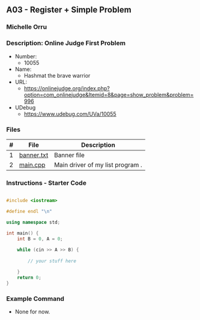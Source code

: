 ## A03 - Register + Simple Problem
### Michelle Orru
### Description: Online Judge First Problem

- Number:
  - 10055 
- Name:
  - Hashmat the brave warrior
- URL:
  - https://onlinejudge.org/index.php?option=com_onlinejudge&Itemid=8&page=show_problem&problem=996
- UDebug
  - https://www.udebug.com/UVa/10055

### Files

|   #   | File     | Description                      |
| :---: | -------- | -------------------------------- |
|   1   | [banner.txt]() | Banner file  |
|   2   | [main.cpp]() | Main driver of my list program . |


### Instructions - Starter Code

```cpp

#include <iostream>

#define endl "\n"

using namespace std;

int main() {
    int B = 0, A = 0;
    
    while (cin >> A >> B) {
        
        // your stuff here

    }
    return 0;
}
```


### Example Command

- None for now. 
